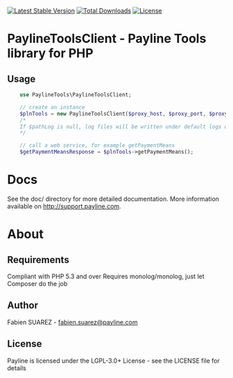 [![Latest Stable Version](https://poser.pugx.org/monext/payline-tools-client/v/stable)](https://packagist.org/packages/monext/payline-tools-client)
[![Total Downloads](https://poser.pugx.org/monext/payline-tools-client/downloads)](https://packagist.org/packages/monext/payline-tools-client)
[![License](https://poser.pugx.org/monext/payline-tools-client/license)](https://packagist.org/packages/monext/payline-tools-client)

PaylineToolsClient - Payline Tools library for PHP
====================================

Usage
-----
```php
    use PaylineTools\PaylineToolsClient;

    // create an instance
    $plnTools = new PaylineToolsClient($proxy_host, $proxy_port, $proxy_login, $proxy_password [, $pathLog= null[, $logLevel = Logger::INFO]]);
    /*
    If $pathLog is null, log files will be written under default logs directory. Fill with your custom log files path
    */

    // call a web service, for example getPaymentMeans
    $getPaymentMeansResponse = $plnTools->getPaymentMeans();
```    

Docs
====

See the doc/ directory for more detailed documentation. More information available on http://support.payline.com.


About
=====

Requirements
------------

Compliant with PHP 5.3 and over
Requires monolog/monolog, just let Composer do the job


Author
------

Fabien SUAREZ - <fabien.suarez@payline.com>

License
-------

Payline is licensed under the LGPL-3.0+ License - see the LICENSE file for details
